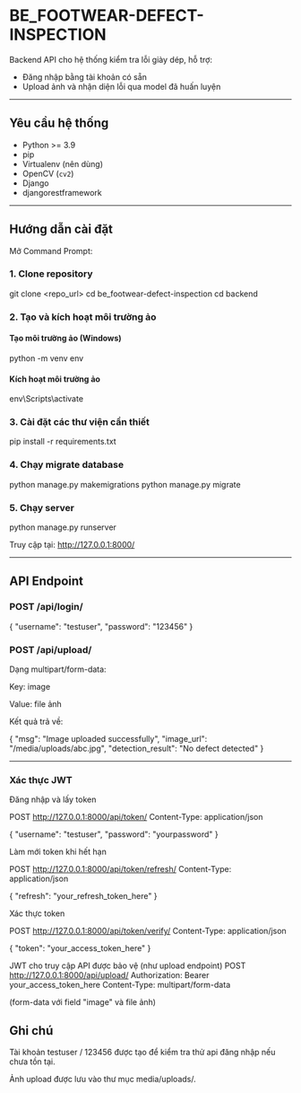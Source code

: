 # BE_FOOTWEAR-DEFECT-INSPECTION

Backend API cho hệ thống kiểm tra lỗi giày dép, hỗ trợ:
- Đăng nhập bằng tài khoản có sẵn
- Upload ảnh và nhận diện lỗi qua model đã huấn luyện

---

## Yêu cầu hệ thống

- Python >= 3.9
- pip
- Virtualenv (nên dùng)
- OpenCV (`cv2`)
- Django
- djangorestframework

---

## Hướng dẫn cài đặt

Mở Command Prompt:

### 1. Clone repository

git clone <repo_url>
cd be_footwear-defect-inspection
cd backend

### 2. Tạo và kích hoạt môi trường ảo

#### Tạo môi trường ảo (Windows)
python -m venv env

#### Kích hoạt môi trường ảo
env\Scripts\activate

### 3. Cài đặt các thư viện cần thiết

pip install -r requirements.txt

### 4. Chạy migrate database

python manage.py makemigrations
python manage.py migrate

### 5. Chạy server

python manage.py runserver

Truy cập tại:
http://127.0.0.1:8000/

---

## API Endpoint

### POST /api/login/

{
  "username": "testuser",
  "password": "123456"
}

### POST /api/upload/

Dạng multipart/form-data:

Key: image

Value: file ảnh

Kết quả trả về:

{
  "msg": "Image uploaded successfully",
  "image_url": "/media/uploads/abc.jpg",
  "detection_result": "No defect detected"
}

---
### Xác thực JWT
Đăng nhập và lấy token

POST http://127.0.0.1:8000/api/token/
   Content-Type: application/json
   
   {
     "username": "testuser",
     "password": "yourpassword"
   }

Làm mới token khi hết hạn

   POST http://127.0.0.1:8000/api/token/refresh/
   Content-Type: application/json
   
   {
     "refresh": "your_refresh_token_here"
   }

Xác thực token

   POST http://127.0.0.1:8000/api/token/verify/
   Content-Type: application/json
   
   {
     "token": "your_access_token_here"
   }

JWT cho truy cập API được bảo vệ (như upload endpoint)
   POST http://127.0.0.1:8000/api/upload/
   Authorization: Bearer your_access_token_here
   Content-Type: multipart/form-data
   
   (form-data với field "image" và file ảnh)

## Ghi chú
Tài khoản testuser / 123456 được tạo để kiểm tra thử api đăng nhập nếu chưa tồn tại.

Ảnh upload được lưu vào thư mục media/uploads/.



